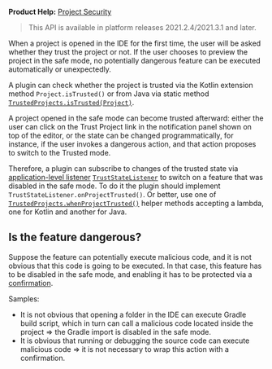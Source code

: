 [//]: # (title: Trusted Project)

<!-- Copyright 2000-2022 JetBrains s.r.o. and other contributors. Use of this source code is governed by the Apache 2.0 license that can be found in the LICENSE file. -->

<tldr>

**Product Help:** [Project Security](https://www.jetbrains.com/help/idea/project-security.html)

</tldr>

> This API is available in platform releases 2021.2.4/2021.3.1 and later.
>

When a project is opened in the IDE for the first time, the user will be asked whether they trust the project or not.
If the user chooses to preview the project in the safe mode, no potentially dangerous feature can be executed automatically or unexpectedly.

A plugin can check whether the project is trusted via the Kotlin extension method `Project.isTrusted()` or from Java via static method [`TrustedProjects.isTrusted(Project)`](%gh-ic%/platform/platform-impl/src/com/intellij/ide/impl/TrustedProjects.kt).

A project opened in the safe mode can become trusted afterward: either the user can click on the <control>Trust Project</control> link in the notification panel shown on top of the editor,
or the state can be changed programmatically, for instance, if the user invokes a dangerous action, and that action proposes to switch to the Trusted mode.

Therefore, a plugin can subscribe to changes of the trusted state via [application-level listener](plugin_listeners.md#defining-application-level-listeners) [`TrustStateListener`](%gh-ic%/platform/platform-impl/src/com/intellij/ide/impl/TrustedProjects.kt) to switch on a feature that was disabled in the safe mode.
To do it the plugin should implement `TrustStateListener.onProjectTrusted()`.
Or better, use one of [`TrustedProjects.whenProjectTrusted()`](%gh-ic%/platform/platform-impl/src/com/intellij/ide/impl/TrustedProjects.kt) helper methods accepting a lambda, one for Kotlin and another for Java.

## Is the feature dangerous?

Suppose the feature can potentially execute malicious code, and it is not obvious that this code is going to be executed.
In that case, this feature has to be disabled in the safe mode, and enabling it has to be protected via a [confirmation](misc_swing_components.md#messages).

Samples:
* It is not obvious that opening a folder in the IDE can execute Gradle build script, which in turn can call a malicious code located inside the project => the Gradle import is disabled in the safe mode.
* It is obvious that running or debugging the source code can execute malicious code => it is not necessary to wrap this action with a confirmation.
